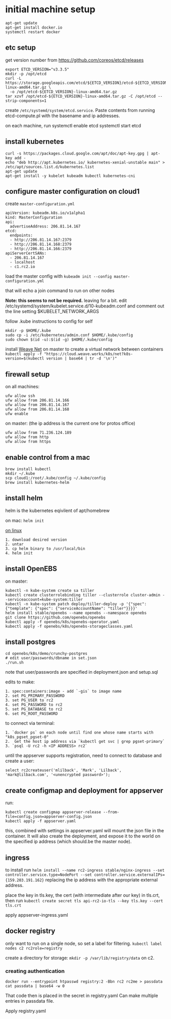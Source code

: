 # initial machine setup
	apt-get update
	apt-get install docker.io
	systemctl restart docker

## etc setup
get version number from https://github.com/coreos/etcd/releases

	export ETCD_VERSION="v3.3.5"
	mkdir -p /opt/etcd
	curl -L https://storage.googleapis.com/etcd/${ETCD_VERSION}/etcd-${ETCD_VERSION}-linux-amd64.tar.gz \
	  -o /opt/etcd-${ETCD_VERSION}-linux-amd64.tar.gz
	tar xzvf /opt/etcd-${ETCD_VERSION}-linux-amd64.tar.gz -C /opt/etcd --strip-components=1

create `/etc/systemd/system/etcd.service`. Paste contents from running etcd-compute.pl with the basename and ip addresses.


on each machine, run
systemctl enable etcd
systemctl start etcd

## install kubernetes

	curl -s https://packages.cloud.google.com/apt/doc/apt-key.gpg | apt-key add -
	echo "deb http://apt.kubernetes.io/ kubernetes-xenial-unstable main" > /etc/apt/sources.list.d/kubernetes.list
	apt-get update
	apt-get install -y kubelet kubeadm kubectl kubernetes-cni

## configure master configuration on cloud1

create `master-configuration.yml`

```
apiVersion: kubeadm.k8s.io/v1alpha1
kind: MasterConfiguration
api:
  advertiseAddress: 206.81.14.167
etcd:
  endpoints:
  - http://206.81.14.167:2379
  - http://206.81.14.168:2379
  - http://206.81.14.166:2379
apiServerCertSANs:
  - 206.81.14.167
  - localhost
  - c1.rc2.io
```

load the master config with `kubeadm init --config master-configuration.yml` 

that will echo a join command to run on other nodes

<b>Note: this seems to not be required.</b> leaving for a bit.
edit /etc/systemd/system/kubelet.service.d/10-kubeadm.conf and comment out the line setting $KUBELET_NETWORK_ARGS

follow .kube instructions to config for self

	mkdir -p $HOME/.kube
	sudo cp -i /etc/kubernetes/admin.conf $HOME/.kube/config	
	sudo chown $(id -u):$(id -g) $HOME/.kube/config

install [Weave Net](https://github.com/weaveworks/weave) on master to create a virtual network between containers 
`kubectl apply -f "https://cloud.weave.works/k8s/net?k8s-version=$(kubectl version | base64 | tr -d '\n')"`

## firewall setup

on all machines:
```
ufw allow ssh 
ufw allow from 206.81.14.166
ufw allow from 206.81.14.167
ufw allow from 206.81.14.168
ufw enable
```

on master: (the ip address is the current one for protos office)
```
ufw allow from 71.236.124.189
ufw allow from http
ufw allow from https
```

## enable control from a mac

	brew install kubectl
	mkdir ~/.kube
	scp cloud1:/root/.kube/config ~/.kube/config
	brew install kubernetes-helm

## install helm

helm is the kubernetes eqivilent of apt/homebrew

on mac:  `helm init`

[on linux](https://docs.helm.sh/using_helm/#installing-helm)

	1. download desired version
	2. untar
	3. cp helm binary to /usr/local/bin
	4. helm init

## install OpenEBS

on master: 

```
kubectl -n kube-system create sa tiller
kubectl create clusterrolebinding tiller --clusterrole cluster-admin --serviceaccount=kube-system:tiller
kubectl -n kube-system patch deploy/tiller-deploy -p '{"spec": {"template": {"spec": {"serviceAccountName": "tiller"}}}}'
helm install stable/openebs --name openebs --namespace openebs
git clone https://github.com/openebs/openebs
kubectl apply -f openebs/k8s/openebs-operator.yaml
kubectl apply -f openebs/k8s/openebs-storageclasses.yaml
```

## install postgres

```
cd openebs/k8s/demo/crunchy-postgres
# edit user/passwords/dbname in set.json
./run.sh
```

note that user/passwords are specified in deployment.json and setup.sql

edits to make:

	1. spec:containers:image - add `-gis` to image name
	2. set PG_PRIMARY_PASSWORD
	3. set PG_USER to rc2
	4. set PG_PASSWORD to rc2
	5. set PG_DATABASE to rc2
	6. set PG_ROOT_PASSWORD

to connect via terminal:

	1. `docker ps` on each node until find one whose name starts with "k8s_pgset_pgset-0"
	2.  Get the host ip address via `kubectl get svc | grep pgset-primary`
	3. `psql -U rc2 -h <IP ADDRESS> rc2`

until the appserver supports registration, need to connect to database and create a user:

```
select rc2createuser('mlilback', 'Mark', 'Lilback', 'mark@lilback.com', '<unencrypted password>');
```

## create configmap and deployment for appserver

run:

```
kubectl create configmap appserver-release --from-file=config.json=appserver-config.json
kubectl apply -f appserver.yaml 
```

this, combined with settings in appserver.yaml will mount the json file in the container. It will also create the deployment, and expose it to the world on the specified ip address (which should.be the master node).

## ingress

to install run `helm install --name rc2-ingress stable/nginx-ingress --set controller.service.type=NodePort --set controller.service.externalIPs={159.203.191.162}` replacing the ip address with the appropriate external address.

place the key in tls.key, the cert (with intermediate after our key) in tls.crt, then run `kubectl create secret tls api-rc2-io-tls --key tls.key --cert tls.crt `

apply appserver-ingress.yaml

## docker registry

only want to run on a single node, so set a label for filtering. 
`kubectl label nodes c2 rc2role=registry`

create a directory for storage: `mkdir -p /var/lib/registry/data` on c2.

### creating authentication

```
docker run --entrypoint htpasswd registry:2 -Bbn rc2 rc2me > passdata
cat passdata | base64 -w 0
```
That code then is placed in the secret in registry.yaml Can make multiple entries in passdata file.

Apply registry.yaml




